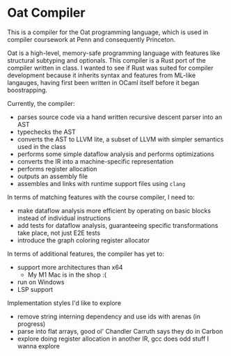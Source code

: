 # Oat Compiler

This is a compiler for the Oat programming language, which is used in compiler coursework at Penn and consequently Princeton.

Oat is a high-level, memory-safe programming language with features like structural subtyping and optionals. This compiler is a Rust port of the compiler written in class.
I wanted to see if Rust was suited for compiler development because it inherits syntax and features from ML-like langauges, having first been written in OCaml itself before it began boostrapping.

Currently, the compiler:
- parses source code via a hand written recursive descent parser into an AST
- typechecks the AST
- converts the AST to LLVM lite, a subset of LLVM with simpler semantics used in the class
- performs some simple dataflow analysis and performs optimizations
- converts the IR into a machine-specific representation
- performs register allocation
- outputs an assembly file
- assembles and links with runtime support files using `clang`

In terms of matching features with the course compiler, I need to:
- make dataflow analysis more efficient by operating on basic blocks instead of individual instructions
- add tests for dataflow analysis, guaranteeing specific transformations take place, not just E2E tests
- introduce the graph coloring register allocator

In terms of additional features, the compiler has yet to:
- support more architectures than x64
  - My M1 Mac is in the shop :(
- run on Windows
- LSP support

Implementation styles I'd like to explore
- remove string interning dependency and use ids with arenas (in progress)
- parse into flat arrays, good ol' Chandler Carruth says they do in Carbon
- explore doing register allocation in another IR, gcc does odd stuff I wanna explore
